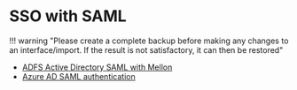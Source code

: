 # SSO with SAML

!!! warning "Please create a complete backup before making any changes to an interface/import. If the result is not satisfactory, it can then be restored"

-   [ADFS Active Directory SAML with Mellon](adfs-saml.md)
-   [Azure AD SAML authentication](azure-ad-saml.md)
